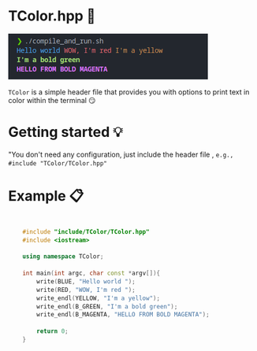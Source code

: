 # TColor.hpp :art:

![Example](/image/demo.png)

`TColor` is a simple header file that provides you with options to print text in color within the terminal :smirk:

# Getting started :bulb:

"You don't need any configuration, just include the header file , `e.g., #include "TColor/TColor.hpp"`

# Example :clipboard:

```c++

    #include "include/TColor/TColor.hpp"
    #include <iostream>

    using namespace TColor;

    int main(int argc, char const *argv[]){
        write(BLUE, "Hello world ");
        write(RED, "WOW, I'm red ");
        write_endl(YELLOW, "I'm a yellow");
        write_endl(B_GREEN, "I'm a bold green");
        write_endl(B_MAGENTA, "HELLO FROM BOLD MAGENTA");
        
        return 0;
    }
```